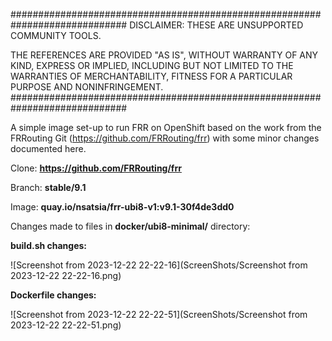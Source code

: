 #############################################################################
DISCLAIMER: THESE ARE UNSUPPORTED COMMUNITY TOOLS.

THE REFERENCES ARE PROVIDED "AS IS", WITHOUT WARRANTY OF ANY KIND, EXPRESS OR
IMPLIED, INCLUDING BUT NOT LIMITED TO THE WARRANTIES OF MERCHANTABILITY,
FITNESS FOR A PARTICULAR PURPOSE AND NONINFRINGEMENT.
#############################################################################

A simple image set-up to run FRR on OpenShift based on the work from the FRRouting Git (https://github.com/FRRouting/frr) with some minor changes documented here.



 

Clone: **https://github.com/FRRouting/frr**

Branch: **stable/9.1**

Image: **quay.io/nsatsia/frr-ubi8-v1:v9.1-30f4de3dd0**

Changes made to files in **docker/ubi8-minimal/** directory:



**build.sh changes:**

![Screenshot from 2023-12-22 22-22-16](ScreenShots/Screenshot from 2023-12-22 22-22-16.png)



**Dockerfile changes:**

![Screenshot from 2023-12-22 22-22-51](ScreenShots/Screenshot from 2023-12-22 22-22-51.png)



